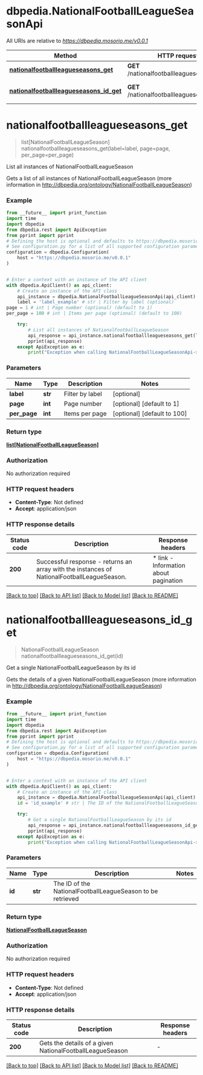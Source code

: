 # dbpedia.NationalFootballLeagueSeasonApi

All URIs are relative to *https://dbpedia.mosorio.me/v0.0.1*

Method | HTTP request | Description
------------- | ------------- | -------------
[**nationalfootballleagueseasons_get**](NationalFootballLeagueSeasonApi.md#nationalfootballleagueseasons_get) | **GET** /nationalfootballleagueseasons | List all instances of NationalFootballLeagueSeason
[**nationalfootballleagueseasons_id_get**](NationalFootballLeagueSeasonApi.md#nationalfootballleagueseasons_id_get) | **GET** /nationalfootballleagueseasons/{id} | Get a single NationalFootballLeagueSeason by its id


# **nationalfootballleagueseasons_get**
> list[NationalFootballLeagueSeason] nationalfootballleagueseasons_get(label=label, page=page, per_page=per_page)

List all instances of NationalFootballLeagueSeason

Gets a list of all instances of NationalFootballLeagueSeason (more information in http://dbpedia.org/ontology/NationalFootballLeagueSeason)

### Example

```python
from __future__ import print_function
import time
import dbpedia
from dbpedia.rest import ApiException
from pprint import pprint
# Defining the host is optional and defaults to https://dbpedia.mosorio.me/v0.0.1
# See configuration.py for a list of all supported configuration parameters.
configuration = dbpedia.Configuration(
    host = "https://dbpedia.mosorio.me/v0.0.1"
)


# Enter a context with an instance of the API client
with dbpedia.ApiClient() as api_client:
    # Create an instance of the API class
    api_instance = dbpedia.NationalFootballLeagueSeasonApi(api_client)
    label = 'label_example' # str | Filter by label (optional)
page = 1 # int | Page number (optional) (default to 1)
per_page = 100 # int | Items per page (optional) (default to 100)

    try:
        # List all instances of NationalFootballLeagueSeason
        api_response = api_instance.nationalfootballleagueseasons_get(label=label, page=page, per_page=per_page)
        pprint(api_response)
    except ApiException as e:
        print("Exception when calling NationalFootballLeagueSeasonApi->nationalfootballleagueseasons_get: %s\n" % e)
```

### Parameters

Name | Type | Description  | Notes
------------- | ------------- | ------------- | -------------
 **label** | **str**| Filter by label | [optional] 
 **page** | **int**| Page number | [optional] [default to 1]
 **per_page** | **int**| Items per page | [optional] [default to 100]

### Return type

[**list[NationalFootballLeagueSeason]**](NationalFootballLeagueSeason.md)

### Authorization

No authorization required

### HTTP request headers

 - **Content-Type**: Not defined
 - **Accept**: application/json

### HTTP response details
| Status code | Description | Response headers |
|-------------|-------------|------------------|
**200** | Successful response - returns an array with the instances of NationalFootballLeagueSeason. |  * link - Information about pagination <br>  |

[[Back to top]](#) [[Back to API list]](../README.md#documentation-for-api-endpoints) [[Back to Model list]](../README.md#documentation-for-models) [[Back to README]](../README.md)

# **nationalfootballleagueseasons_id_get**
> NationalFootballLeagueSeason nationalfootballleagueseasons_id_get(id)

Get a single NationalFootballLeagueSeason by its id

Gets the details of a given NationalFootballLeagueSeason (more information in http://dbpedia.org/ontology/NationalFootballLeagueSeason)

### Example

```python
from __future__ import print_function
import time
import dbpedia
from dbpedia.rest import ApiException
from pprint import pprint
# Defining the host is optional and defaults to https://dbpedia.mosorio.me/v0.0.1
# See configuration.py for a list of all supported configuration parameters.
configuration = dbpedia.Configuration(
    host = "https://dbpedia.mosorio.me/v0.0.1"
)


# Enter a context with an instance of the API client
with dbpedia.ApiClient() as api_client:
    # Create an instance of the API class
    api_instance = dbpedia.NationalFootballLeagueSeasonApi(api_client)
    id = 'id_example' # str | The ID of the NationalFootballLeagueSeason to be retrieved

    try:
        # Get a single NationalFootballLeagueSeason by its id
        api_response = api_instance.nationalfootballleagueseasons_id_get(id)
        pprint(api_response)
    except ApiException as e:
        print("Exception when calling NationalFootballLeagueSeasonApi->nationalfootballleagueseasons_id_get: %s\n" % e)
```

### Parameters

Name | Type | Description  | Notes
------------- | ------------- | ------------- | -------------
 **id** | **str**| The ID of the NationalFootballLeagueSeason to be retrieved | 

### Return type

[**NationalFootballLeagueSeason**](NationalFootballLeagueSeason.md)

### Authorization

No authorization required

### HTTP request headers

 - **Content-Type**: Not defined
 - **Accept**: application/json

### HTTP response details
| Status code | Description | Response headers |
|-------------|-------------|------------------|
**200** | Gets the details of a given NationalFootballLeagueSeason |  -  |

[[Back to top]](#) [[Back to API list]](../README.md#documentation-for-api-endpoints) [[Back to Model list]](../README.md#documentation-for-models) [[Back to README]](../README.md)

